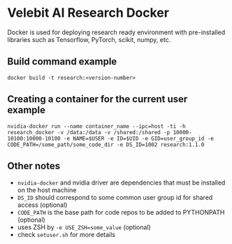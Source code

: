 # Velebit AI Research Docker

Docker is used for deploying research ready environment with pre-installed
libraries such as Tensorflow, PyTorch, scikit, numpy, etc.

## Build command example
`docker build -t research:<version-number>`

## Creating a container for the current user example
`nvidia-docker run --name container_name --ipc=host -ti -h research_docker -v /data:/data -v /shared:/shared -p 10000-10100:10000-10100 -e NAME=$USER -e ID=$UID -e GID=user_group_id -e CODE_PATH=/some_path/some_code_dir -e DS_ID=1002 research:1.1.0`


## Other notes
* `nvidia-docker` and nvidia driver are dependencies that must be installed on the host machine
* `DS_ID` should correspond to some common user group id for shared access (optional)
* `CODE_PATH` is the base path for code repos to be added to PYTHONPATH (optional)
* uses ZSH by `-e USE_ZSH=some_value` (optional)
* check `setuser.sh` for more details
